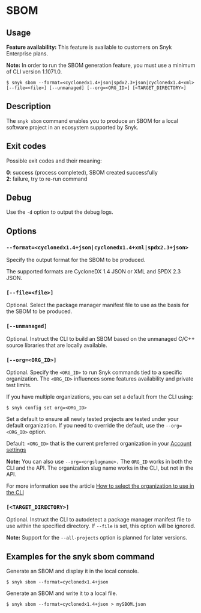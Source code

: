 # SBOM

## Usage

**Feature availability:** This feature is available to customers on Snyk Enterprise plans.

**Note:** In order to run the SBOM generation feature, you must use a minimum of CLI version 1.1071.0.

`$ snyk sbom --format=<cyclonedx1.4+json|spdx2.3+json|cyclonedx1.4+xml> [--file=<file>] [--unmanaged] [--org=<ORG_ID>] [<TARGET_DIRECTORY>]`

## Description

The `snyk sbom` command enables you to produce an SBOM for a local software project in an ecosystem supported by Snyk.

## Exit codes

Possible exit codes and their meaning:

**0**: success (process completed), SBOM created successfully\
**2**: failure, try to re-run command

## Debug

Use the `-d` option to output the debug logs.

## Options

### `--format=<cyclonedx1.4+json|cyclonedx1.4+xml|spdx2.3+json>`

Specify the output format for the SBOM to be produced.

The supported formats are CycloneDX 1.4 JSON or XML and SPDX 2.3 JSON.

### `[--file=<file>]`

Optional. Select the package manager manifest file to use as the basis for the SBOM to be produced.

### `[--unmanaged]`

Optional. Instruct the CLI to build an SBOM based on the unmanaged C/C++ source libraries that are locally available.

### `[--org=<ORG_ID>]`

Optional. Specify the `<ORG_ID>` to run Snyk commands tied to a specific organization. The `<ORG_ID>` influences some features availability and private test limits.

If you have multiple organizations, you can set a default from the CLI using:

`$ snyk config set org=<ORG_ID>`

Set a default to ensure all newly tested projects are tested under your default organization. If you need to override the default, use the `--org=<ORG_ID>` option.

Default: `<ORG_ID>` that is the current preferred organization in your [Account settings](https://app.snyk.io/account)

**Note:** You can also use `--org=<orgslugname>.` The `ORG_ID` works in both the CLI and the API. The organization slug name works in the CLI, but not in the API.

For more information see the article [How to select the organization to use in the CLI](https://support.snyk.io/hc/en-us/articles/360000920738-How-to-select-the-organization-to-use-in-the-CLI)

### `[<TARGET_DIRECTORY>]`

Optional. Instruct the CLI to autodetect a package manager manifest file to use within the specified directory. If `--file` is set, this option will be ignored.

**Note:** Support for the `--all-projects` option is planned for later versions.

## Examples for the snyk sbom command

Generate an SBOM and display it in the local console.

`$ snyk sbom --format=cyclonedx1.4+json`

Generate an SBOM and write it to a local file.

`$ snyk sbom --format=cyclonedx1.4+json > mySBOM.json`
